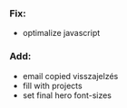 ### Fix: 
- optimalize javascript

### Add:
- email copied visszajelzés
- fill with projects
- set final hero font-sizes
